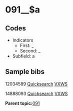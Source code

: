 # 091\_\_$a

## Codes

-   Indicators
    -   First: \_
    -   Second: \_
-   Subfield: a

## Sample bibs

12034589 [Quicksearch](https://search.library.yale.edu/catalog/12034589) [VXWS](http://prodorbis.library.yale.edu:7014/vxws/GetHoldingsService?bibId=12034589)

14888093 [Quicksearch](https://search.library.yale.edu/catalog/14888093) [VXWS](http://prodorbis.library.yale.edu:7014/vxws/GetHoldingsService?bibId=14888093)

**Parent topic:**[091](../../tags/091/091.md)

